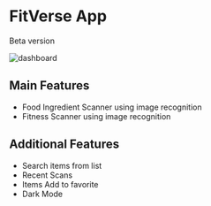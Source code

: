 # FitVerse App
Beta version

![dashboard](https://user-images.githubusercontent.com/86350332/173260387-b82077d5-b8ac-41c9-ac17-0340ea3d62dc.png)

## Main Features
- Food Ingredient Scanner using image recognition
- Fitness Scanner using image recognition

## Additional Features
- Search items from list
- Recent Scans
- Items Add to favorite
- Dark Mode
